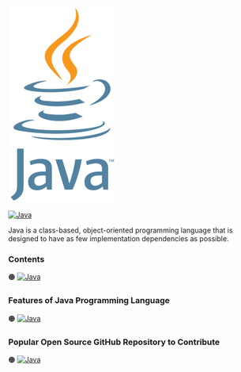 ![Java-logo](https://github.com/shafiunmiraz0/Java-Crash-Course/blob/main/Assets/Java-Logo.png)

[![Java](https://img.shields.io/badge/Java%20Programming-Language-2c93b0?style=for-the-badge)](https://www.java.com/en/)


Java is a class-based, object-oriented programming language that is designed to have as few implementation dependencies as possible.

### Contents

🟠 [![Java](https://img.shields.io/badge/Introduction%20of-Java%20Programming%20Language-2c93b0?style=flat)]()


### Features of Java Programming Language

🟠 [![Java](https://img.shields.io/badge/Develop-Mobile%20Applications-2c93b0?style=flat)]()

### Popular Open Source GitHub Repository to Contribute

🟠 [![Java](https://img.shields.io/badge/Kotlin-Lang-2c93b0?style=flat)](https://github.com/jenkinsci/jenkins)
